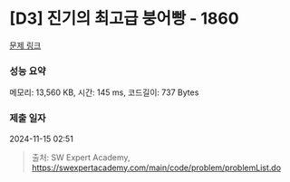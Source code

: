 # [D3] 진기의 최고급 붕어빵 - 1860 

[문제 링크](https://swexpertacademy.com/main/code/problem/problemDetail.do?contestProbId=AV5LsaaqDzYDFAXc) 

### 성능 요약

메모리: 13,560 KB, 시간: 145 ms, 코드길이: 737 Bytes

### 제출 일자

2024-11-15 02:51



> 출처: SW Expert Academy, https://swexpertacademy.com/main/code/problem/problemList.do